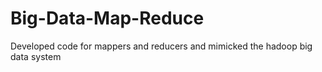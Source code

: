 # Big-Data-Map-Reduce
Developed code for mappers and reducers and mimicked the hadoop big data system
